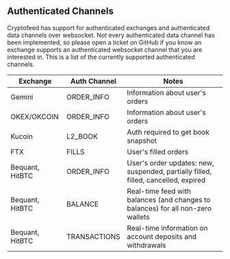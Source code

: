 ## Authenticated Channels

Cryptofeed has support for authenticated exchanges and authenticated data channels over websocket. Not every authenticated data channel has been implemented, so please open a ticket on GitHub if you know an exchange supports an authenticated websocket channel that you are interested in. This is a list of the currently supported authenticated channels.

| Exchange | Auth Channel | Notes |
| ---------|--------------|-------|
| Gemini   | ORDER_INFO   | Information about user's orders |
| OKEX/OKCOIN | ORDER_INFO | Information about user's orders |
| Kucoin   | L2_BOOK      | Auth required to get book snapshot |
| FTX      | FILLS        | User's filled orders |
| Bequant, HitBTC | ORDER_INFO | User's order updates: new, suspended, partially filled, filled, cancelled, expired |
| Bequant, HitBTC | BALANCE | Real-time feed with balances (and changes to balances) for all non-zero wallets|
| Bequant, HitBTC | TRANSACTIONS | Real-time information on account deposits and withdrawals |
